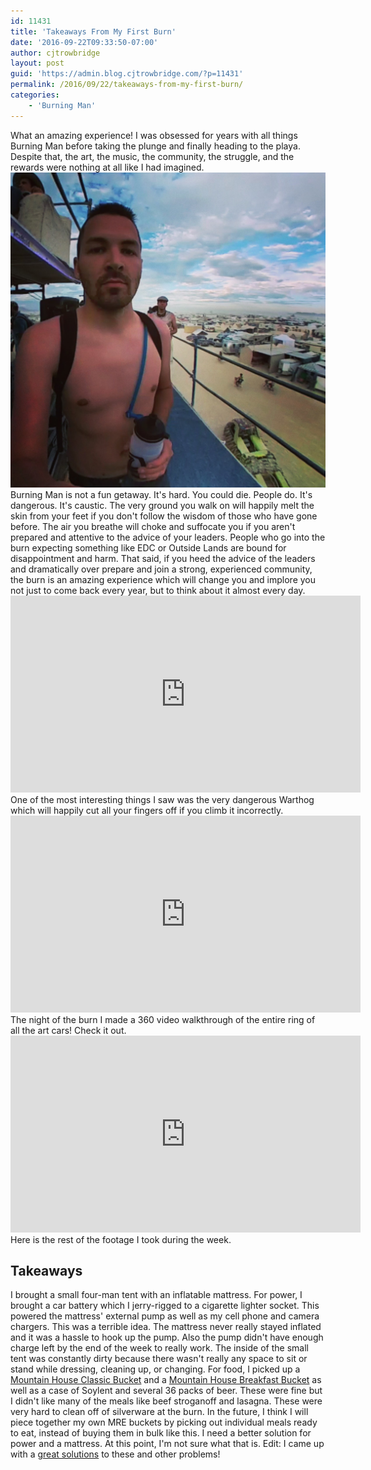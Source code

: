 ```yaml
---
id: 11431
title: 'Takeaways From My First Burn'
date: '2016-09-22T09:33:50-07:00'
author: cjtrowbridge
layout: post
guid: 'https://admin.blog.cjtrowbridge.com/?p=11431'
permalink: /2016/09/22/takeaways-from-my-first-burn/
categories:
    - 'Burning Man'
---
```


What an amazing experience! I was obsessed for years with all things Burning Man before taking the plunge and finally heading to the playa. Despite that, the art, the music, the community, the struggle, and the rewards were nothing at all like I had imagined. ![Altitude Lounge](/wp-content/uploads/2019/01/Altitude-Lounge.jpg)Burning Man is not a fun getaway. It's hard. You could die. People do. It's dangerous. It's caustic. The very ground you walk on will happily melt the skin from your feet if you don't follow the wisdom of those who have gone before. The air you breathe will choke and suffocate you if you aren't prepared and attentive to the advice of your leaders. People who go into the burn expecting something like EDC or Outside Lands are bound for disappointment and harm. That said, if you heed the advice of the leaders and dramatically over prepare and join a strong, experienced community, the burn is an amazing experience which will change you and implore you not just to come back every year, but to think about it almost every day. <iframe allowfullscreen="allowfullscreen" frameborder="0" height="315" src="https://www.youtube.com/embed/ksLFIa4IINQ" width="560"></iframe>One of the most interesting things I saw was the very dangerous Warthog which will happily cut all your fingers off if you climb it incorrectly. <iframe allowfullscreen="allowfullscreen" frameborder="0" height="315" src="https://www.youtube.com/embed/30NkP-Wyy_I" width="560"></iframe>The night of the burn I made a 360 video walkthrough of the entire ring of all the art cars! Check it out. <iframe allowfullscreen="allowfullscreen" frameborder="0" height="315" src="https://www.youtube.com/embed/IrDqRBh8Ja0" width="560"></iframe>Here is the rest of the footage I took during the week.

## Takeaways

I brought a small four-man tent with an inflatable mattress. For power, I brought a car battery which I jerry-rigged to a cigarette lighter socket. This powered the mattress' external pump as well as my cell phone and camera chargers. This was a terrible idea. The mattress never really stayed inflated and it was a hassle to hook up the pump. Also the pump didn't have enough charge left by the end of the week to really work. The inside of the small tent was constantly dirty because there wasn't really any space to sit or stand while dressing, cleaning up, or changing. For food, I picked up a [Mountain House Classic Bucket](https://amzn.to/2Mf3RqD) and a [Mountain House Breakfast Bucket](https://amzn.to/2MdYSGK) as well as a case of Soylent and several 36 packs of beer. These were fine but I didn't like many of the meals like beef stroganoff and lasagna. These were very hard to clean off of silverware at the burn. In the future, I think I will piece together my own MRE buckets by picking out individual meals ready to eat, instead of buying them in bulk like this. I need a better solution for power and a mattress. At this point, I'm not sure what that is. Edit: I came up with a [great solutions](https://admin.blog.cjtrowbridge.com/2018/08/04/gear-list-burning-man-2018/) to these and other problems!